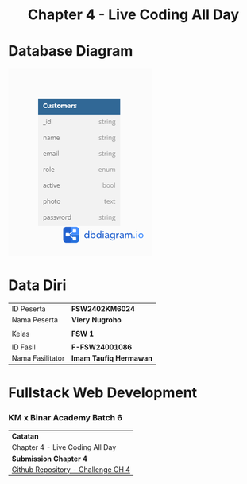 <h1 align="center">
  Chapter 4 - Live Coding All Day
</h1>

# Database Diagram

![ERD](./ERD.png)

# Data Diri

|                  |                          |
| ---------------- | ------------------------ |
| ID Peserta       | **FSW2402KM6024**        |
| Nama Peserta     | **Viery Nugroho**        |
|                  |                          |
| Kelas            | **FSW 1**                |
|                  |                          |
| ID Fasil         | **F-FSW24001086**        |
| Nama Fasilitator | **Imam Taufiq Hermawan** |

# Fullstack Web Development

### KM x Binar Academy Batch 6

|                                                                                                                  |
| ---------------------------------------------------------------------------------------------------------------- |
| **Catatan**                                                                                                      |
| Chapter 4 - Live Coding All Day                                                                                  |
| **Submission Chapter 4**                                                                                         |
| [Github Repository - Challenge CH 4](https://github.com/vierynugroho/f-fsw24001086-km6-vie-express_database-ch4) |
